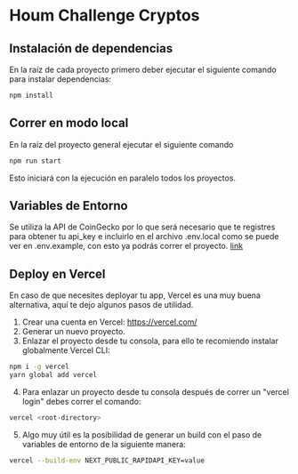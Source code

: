 # Houm Challenge Cryptos

## Instalación de dependencias
En la raíz de cada proyecto primero deber ejecutar el siguiente comando para instalar dependencias:
```sh
npm install
```
## Correr en modo local
En la raíz del proyecto general ejecutar el siguiente comando
```sh
npm run start
```
Esto iniciará con la ejecución en paralelo todos los proyectos.

## Variables de Entorno

Se utiliza la API de CoinGecko por lo que será necesario que te registres para obtener tu api_key e incluirlo en el archivo .env.local como se puede ver en .env.example, con esto ya podrás correr el proyecto. 
[link](https://rapidapi.com/coingecko/api/coingecko)

## Deploy en Vercel 

En caso de que necesites deployar tu app, Vercel es una muy buena alternativa, aquí te dejo algunos pasos de utilidad.

1. Crear una cuenta en Vercel: https://vercel.com/
2. Generar un nuevo proyecto.
3. Enlazar el proyecto desde tu consola, para ello te recomiendo instalar globalmente Vercel CLI:

```sh
npm i -g vercel    
yarn global add vercel
```

4. Para enlazar un proyecto desde tu consola después de correr un "vercel login" debes correr el comando:

```sh
vercel <root-directory>
```

5. Algo muy útil es la posibilidad de generar un build con el paso de variables de entorno de la siguiente manera:

```sh
vercel --build-env NEXT_PUBLIC_RAPIDAPI_KEY=value
```



